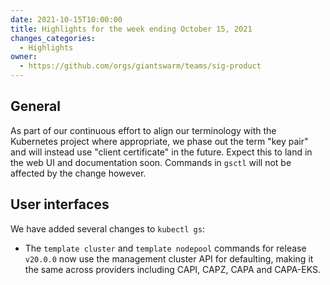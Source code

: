 ```yaml
---
date: 2021-10-15T10:00:00
title: Highlights for the week ending October 15, 2021
changes_categories:
  - Highlights
owner:
  - https://github.com/orgs/giantswarm/teams/sig-product
---
```


## General

As part of our continuous effort to align our terminology with the Kubernetes project where appropriate, we phase out the term "key pair" and will instead use "client certificate" in the future. Expect this to land in the web UI and documentation soon. Commands in `gsctl` will not be affected by the change however.

## User interfaces

We have added several changes to `kubectl gs`:

- The `template cluster` and `template nodepool` commands for release `v20.0.0` now use the management cluster API for defaulting, making it the same across providers including CAPI, CAPZ, CAPA and CAPA-EKS.

